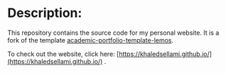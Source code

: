 # Description:

This repository contains the source code for my personal website. It is a fork of the template [academic-portfolio-template-lemos](https://github.com/rochanaro/academic-portfolio-template-lemos).

To check out the website, click here: [https://khaledsellami.github.io/](https://khaledsellami.github.io/) .